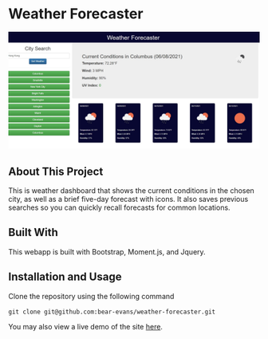 # Weather Forecaster

![screenshot](assets/Screenshot.jpg)

## About This Project

This is weather dashboard that shows the current conditions in the chosen city, as well as a brief five-day forecast with icons. It also saves previous searches so you can quickly recall forecasts for common locations.

## Built With

This webapp is built with Bootstrap, Moment.js, and Jquery.

## Installation and Usage

Clone the repository using the following command

```
git clone git@github.com:bear-evans/weather-forecaster.git
```

You may also view a live demo of the site [here](https://bear-evans.github.io/weather-forecaster/).
